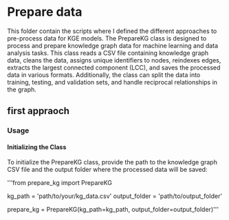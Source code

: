 # Prepare data

This folder contain the scripts where I defined the different approaches to pre-process data for KGE models.
The PrepareKG class is designed to process and prepare knowledge graph data for machine learning and data analysis tasks. This class reads a CSV file containing knowledge graph data, cleans the data, assigns unique identifiers to nodes, reindexes edges, extracts the largest connected component (LCC), and saves the processed data in various formats. Additionally, the class can split the data into training, testing, and validation sets, and handle reciprocal relationships in the graph.

## first appraoch

### Usage

 #### Initializing the Class

To initialize the PrepareKG class, provide the path to the knowledge graph CSV file and the output folder where the processed data will be saved:

'''from prepare_kg import PrepareKG

kg_path = 'path/to/your/kg_data.csv'
output_folder = 'path/to/output_folder'

prepare_kg = PrepareKG(kg_path=kg_path, output_folder=output_folder)'''

